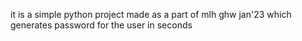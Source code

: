 it is a simple python project made as a part of mlh ghw jan'23 which generates password for the user in seconds 
